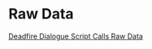 <!-- TITLE: Raw Data -->

# Raw Data
<a class="googlesheet" href="https://docs.google.com/spreadsheets/d/1YtruDo0zpVQ3Z7fcdMH4JEo1R8aQSAH9G57BnQ-ekL0/edit?usp=sharing">Deadfire Dialogue Script Calls Raw Data</a>